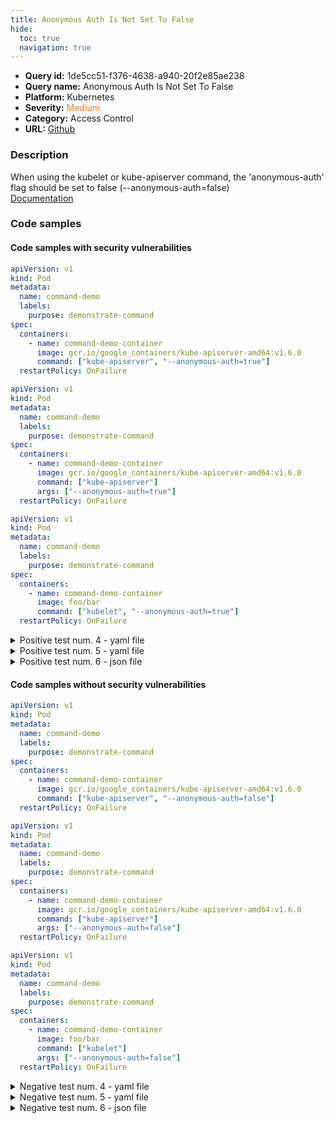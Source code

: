 ```yaml
---
title: Anonymous Auth Is Not Set To False
hide:
  toc: true
  navigation: true
---
```


<style>
  .highlight .hll {
    background-color: #ff171742;
  }
  .md-content {
    max-width: 1100px;
    margin: 0 auto;
  }
</style>

-   **Query id:** 1de5cc51-f376-4638-a940-20f2e85ae238
-   **Query name:** Anonymous Auth Is Not Set To False
-   **Platform:** Kubernetes
-   **Severity:** <span style="color:#ff7213">Medium</span>
-   **Category:** Access Control
-   **URL:** [Github](https://github.com/Checkmarx/kics/tree/master/assets/queries/k8s/anonymous_auth_is_not_set_to_false)

### Description
When using the kubelet or kube-apiserver command, the 'anonymous-auth' flag should be set to false (--anonymous-auth=false)<br>
[Documentation](https://kubernetes.io/docs/tasks/inject-data-application/define-command-argument-container/)

### Code samples
#### Code samples with security vulnerabilities
```yaml title="Positive test num. 1 - yaml file" hl_lines="11"
apiVersion: v1
kind: Pod
metadata:
  name: command-demo
  labels:
    purpose: demonstrate-command
spec:
  containers:
    - name: command-demo-container
      image: gcr.io/google_containers/kube-apiserver-amd64:v1.6.0
      command: ["kube-apiserver", "--anonymous-auth=true"]
  restartPolicy: OnFailure

```
```yaml title="Positive test num. 2 - yaml file" hl_lines="11"
apiVersion: v1
kind: Pod
metadata:
  name: command-demo
  labels:
    purpose: demonstrate-command
spec:
  containers:
    - name: command-demo-container
      image: gcr.io/google_containers/kube-apiserver-amd64:v1.6.0
      command: ["kube-apiserver"]
      args: ["--anonymous-auth=true"]
  restartPolicy: OnFailure

```
```yaml title="Positive test num. 3 - yaml file" hl_lines="11"
apiVersion: v1
kind: Pod
metadata:
  name: command-demo
  labels:
    purpose: demonstrate-command
spec:
  containers:
    - name: command-demo-container
      image: foo/bar
      command: ["kubelet", "--anonymous-auth=true"]
  restartPolicy: OnFailure

```
<details><summary>Positive test num. 4 - yaml file</summary>

```yaml hl_lines="11"
apiVersion: v1
kind: Pod
metadata:
  name: command-demo
  labels:
    purpose: demonstrate-command
spec:
  containers:
    - name: command-demo-container
      image: foo/bar
      command: ["kubelet"]
      args: ["--anonymous-auth=true"]
  restartPolicy: OnFailure

```
</details>
<details><summary>Positive test num. 5 - yaml file</summary>

```yaml hl_lines="9"
apiVersion: kubelet.config.k8s.io/v1beta1
kind: KubeletConfiguration
address: "192.168.0.8"
port: 20250
serializeImagePulls: false
readOnlyPort: 0
authentication:
  anonymous:
    enabled: true

```
</details>
<details><summary>Positive test num. 6 - json file</summary>

```json hl_lines="7"
{
    "kind": "KubeletConfiguration",
    "apiVersion": "kubelet.config.k8s.io/v1beta1",
    "address": "0.0.0.0",
    "authentication": {
      "anonymous": {
        "enabled": true
      }
    }
}
```
</details>


#### Code samples without security vulnerabilities
```yaml title="Negative test num. 1 - yaml file"
apiVersion: v1
kind: Pod
metadata:
  name: command-demo
  labels:
    purpose: demonstrate-command
spec:
  containers:
    - name: command-demo-container
      image: gcr.io/google_containers/kube-apiserver-amd64:v1.6.0
      command: ["kube-apiserver", "--anonymous-auth=false"]
  restartPolicy: OnFailure

```
```yaml title="Negative test num. 2 - yaml file"
apiVersion: v1
kind: Pod
metadata:
  name: command-demo
  labels:
    purpose: demonstrate-command
spec:
  containers:
    - name: command-demo-container
      image: gcr.io/google_containers/kube-apiserver-amd64:v1.6.0
      command: ["kube-apiserver"]
      args: ["--anonymous-auth=false"]
  restartPolicy: OnFailure

```
```yaml title="Negative test num. 3 - yaml file"
apiVersion: v1
kind: Pod
metadata:
  name: command-demo
  labels:
    purpose: demonstrate-command
spec:
  containers:
    - name: command-demo-container
      image: foo/bar
      command: ["kubelet"]
      args: ["--anonymous-auth=false"]
  restartPolicy: OnFailure

```
<details><summary>Negative test num. 4 - yaml file</summary>

```yaml
apiVersion: v1
kind: Pod
metadata:
  name: command-demo
  labels:
    purpose: demonstrate-command
spec:
  containers:
    - name: command-demo-container
      image: foo/bar
      command: ["kubelet", "--anonymous-auth=false"]
  restartPolicy: OnFailure

```
</details>
<details><summary>Negative test num. 5 - yaml file</summary>

```yaml
apiVersion: kubelet.config.k8s.io/v1beta1
kind: KubeletConfiguration
address: "192.168.0.8"
port: 20250
serializeImagePulls: false
readOnlyPort: 0

```
</details>
<details><summary>Negative test num. 6 - json file</summary>

```json
{
    "kind": "KubeletConfiguration",
    "apiVersion": "kubelet.config.k8s.io/v1beta1",
    "address": "0.0.0.0",
    "authentication": {
      "anonymous": {
        "enabled": false
      }
    }
}
```
</details>
